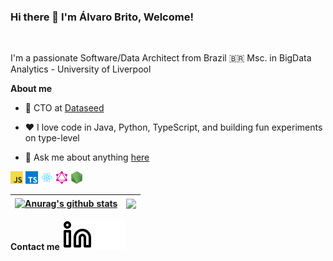 ### Hi there 👋 I'm Álvaro Brito, Welcome!

<br />

I'm a passionate Software/Data Architect from Brazil 🇧🇷
Msc. in BigData Analytics - University of Liverpool

**About me**

- 💼 CTO  at [Dataseed](http://live.site.dataseed.de)

- ❤️ I love code in Java, Python, TypeScript, and building fun experiments on type-level

- 💬 Ask me about anything [here](https://github.com/alvarogomes/alvarogomes/issues)

<code><img height="20" alt="javascript" src="https://raw.githubusercontent.com/github/explore/80688e429a7d4ef2fca1e82350fe8e3517d3494d/topics/javascript/javascript.png"></code>
<code><img height="20" alt="typescript" src="https://raw.githubusercontent.com/github/explore/80688e429a7d4ef2fca1e82350fe8e3517d3494d/topics/typescript/typescript.png"></code>
<code><img height="20" alt="react" src="https://raw.githubusercontent.com/github/explore/80688e429a7d4ef2fca1e82350fe8e3517d3494d/topics/react/react.png"></code>
<code><img height="20" alt="graphql" src="https://raw.githubusercontent.com/github/explore/5c058a388828bb5fde0bcafd4bc867b5bb3f26f3/topics/graphql/graphql.png"></code>
<code><img height="20" alt="nodejs" src="https://raw.githubusercontent.com/github/explore/80688e429a7d4ef2fca1e82350fe8e3517d3494d/topics/nodejs/nodejs.png"></code>    


| <a href="https://github.com/anuraghazra/github-readme-stats"><img align="center" src="https://github-readme-stats.vercel.app/api?username=alvarogomes&show_icons=true&include_all_commits=true&theme=buefy&hide_border=true" alt="Anurag's github stats" /></a> | <a href="https://github.com/alvarogomes/github-readme-stats"><img align="center" src="https://github-readme-stats.vercel.app/api/top-langs/?username=alvarogomes&layout=compact&theme=buefy&hide_border=true" /></a> |
| ------------- | ------------- |

**Contact me**
[![website](./img/linkedin-light.svg)](https://linkedin.com/in/alvarogomes#gh-light-mode-only)
[![website](./img/linkedin-dark.svg)](https://linkedin.com/in/alvarogomes#gh-dark-mode-only)

<br />
<br />

